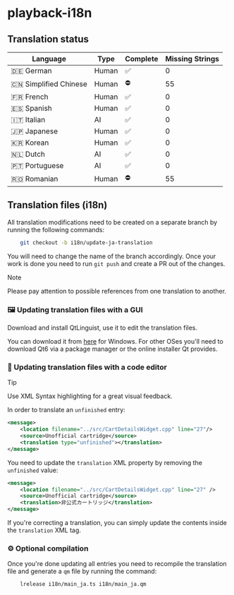 # playback-i18n

## Translation status

| Language               | Type          | Complete    | Missing Strings  |
| ---------------------- | ------------- | --------    | ---------------  |
| 🇩🇪 German              | Human         | ✅          | 0                |
| 🇨🇳 Simplified Chinese  | Human         | ⛔          | 55               |
| 🇫🇷 French              | Human         | ✅          | 0                |
| 🇪🇸 Spanish             | Human         | ✅          | 0                |
| 🇮🇹 Italian             | AI            | ✅          | 0                |
| 🇯🇵 Japanese            | Human         | ✅          | 0                |
| 🇰🇷 Korean              | Human         | ✅          | 0                |
| 🇳🇱 Dutch               | AI            | ✅          | 0                |
| 🇵🇹 Portuguese          | AI            | ✅          | 0                |
| 🇷🇴 Romanian            | Human         | ⛔          | 55               |

## Translation files (i18n)

All translation modifications need to be created on a separate branch by running the following commands:

```Bash
    git checkout -b i18n/update-ja-translation
```


You will need to change the name of the branch accordingly. Once your work is done you need to run `git push` and create a PR out of the changes.

> [!NOTE]
> Please pay attention to possible references from one translation to another.


### 🖼️ Updating translation files with a GUI

Download and install QtLinguist, use it to edit the translation files.

You can download it from [here](https://download.qt.io/linguist_releases/) for Windows. For other OSes you'll need to download Qt6 via a package manager or the online installer Qt provides.


### 📝 Updating translation files with a code editor

> [!Tip]
> Use XML Syntax highlighting for a great visual feedback.

In order to translate an `unfinished` entry:

```XML
<message>
    <location filename="../src/CartDetailsWidget.cpp" line="27"/>
    <source>Unofficial cartridge</source>
    <translation type="unfinished"></translation>
</message>
```

You need to update the `translation` XML property by removing the `unfinished` value: 

```XML
<message>
    <location filename="../src/CartDetailsWidget.cpp" line="27" />
    <source>Unofficial cartridge</source>
    <translation>非公式カートリッジ</translation>
</message>
```

If you're correcting a translation, you can simply update the contents inside the `translation` XML tag.


### ⚙️ Optional compilation

Once you're done updating all entries you need to recompile the translation file and generate a `qm` file by running the command:

```Bash
    lrelease i18n/main_ja.ts i18n/main_ja.qm
```
